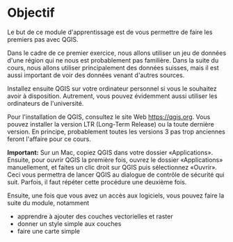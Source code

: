 # Objectif

Le but de ce module d'apprentissage est de vous permettre de faire les premiers pas avec QGIS.

Dans le cadre de ce premier exercice, nous allons utiliser un jeu de données d'une région qui ne nous est probablement pas familière. Dans la suite du cours, nous allons utiliser principalement des données suisses, mais il est aussi important de voir des données venant d'autres sources.

Installez ensuite QGIS sur votre ordinateur personnel si vous le souhaitez avoir à disposition. Autrement, vous pouvez évidemment aussi utiliser les ordinateurs de l'université.

Pour l'installation de QGIS, consultez le site Web https://qgis.org. Vous pouvez installer la version LTR (Long-Term Release) ou la toute dernière version. En principe, probablement toutes les versions 3 pas trop anciennes feront l'affaire pour ce cours.

**Important:** Sur un Mac, copiez QGIS dans votre dossier «Applications». Ensuite, pour ouvrir QGIS la première fois, ouvrez le dossier «Applications» manuellement, et faites un clic droit sur QGIS puis sélectionnez «Ouvrir». Ceci vous permettra de lancer QGIS au dialogue de contrôle de sécurité qui suit. Parfois, il faut répéter cette procédure une deuxième fois.

Ensuite, une fois que vous avez un accès aux logiciels, vous pouvez faire la suite du module, notamment

- apprendre à ajouter des couches vectorielles et raster
- donner un style simple aux couches
- faire une carte simple
